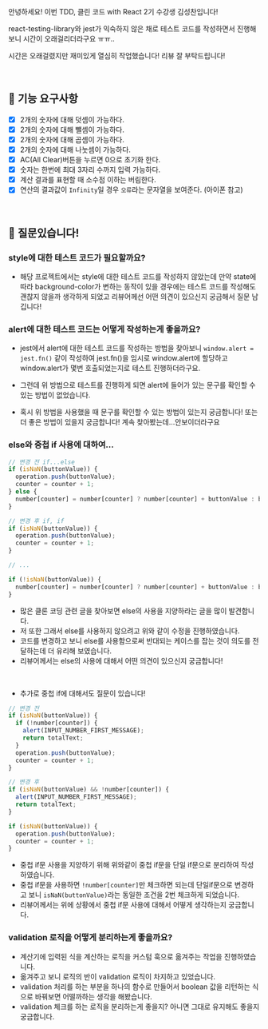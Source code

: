 안녕하세요!
이번 TDD, 클린 코드 with React 2기 수강생 김성찬입니다!

react-testing-library와 jest가 익숙하지 않은 채로 테스트 코드를 작성하면서 진행해보니 시간이 오래걸리더라구요 ㅠㅠ..

시간은 오래걸렸지만 재미있게 열심히 작업했습니다!
리뷰 잘 부탁드립니다!

<br/>

## 🎯 기능 요구사항

- [x] 2개의 숫자에 대해 덧셈이 가능하다.
- [x] 2개의 숫자에 대해 뺄셈이 가능하다.
- [x] 2개의 숫자에 대해 곱셈이 가능하다.
- [x] 2개의 숫자에 대해 나눗셈이 가능하다.
- [x] AC(All Clear)버튼을 누르면 0으로 초기화 한다.
- [x] 숫자는 한번에 최대 3자리 수까지 입력 가능하다.
- [x] 계산 결과를 표현할 때 소수점 이하는 버림한다.
- [x] 연산의 결과값이 `Infinity`일 경우 `오류`라는 문자열을 보여준다. (아이폰 참고)

<br/>

## 🤚 질문있습니다!

### style에 대한 테스트 코드가 필요할까요?

- 해당 프로젝트에서는 style에 대한 테스트 코드를 작성하지 않았는데 만약 state에 따라 background-color가 변하는 동작이 있을 경우에는 테스트 코드를 작성해도 괜찮지 않을까 생각하게 되었고 리뷰어께선 어떤 의견이 있으신지 궁금해서 질문 남깁니다!

### alert에 대한 테스트 코드는 어떻게 작성하는게 좋을까요?

- jest에서 alert에 대한 테스트 코드를 작성하는 방법을 찾아보니 `window.alert = jest.fn()` 같이 작성하여 jest.fn()을 임시로 window.alert에 할당하고 window.alert가 몇번 호출되었는지로 테스트 진행하더라구요.

- 그런데 위 방법으로 테스트를 진행하게 되면 alert에 들어가 있는 문구를 확인할 수 있는 방법이 없었습니다.

- 혹시 위 방법을 사용했을 때 문구를 확인할 수 있는 방법이 있는지 궁금합니다! 또는 더 좋은 방법이 있을지 궁금합니다! 계속 찾아봤는데...안보이더라구요

### else와 중첩 if 사용에 대하여...

```javascript
// 변경 전 if...else
if (isNaN(buttonValue)) {
  operation.push(buttonValue);
  counter = counter + 1;
} else {
  number[counter] = number[counter] ? number[counter] + buttonValue : buttonValue;
}

// 변경 후 if, if
if (isNaN(buttonValue)) {
  operation.push(buttonValue);
  counter = counter + 1;
}

// ...

if (!isNaN(buttonValue)) {
  number[counter] = number[counter] ? number[counter] + buttonValue : buttonValue;
}
```

- 많은 클론 코딩 관련 글을 찾아보면 else의 사용을 지양하라는 글을 많이 발견합니다.
- 저 또한 그래서 else를 사용하지 않으려고 위와 같이 수정을 진행하였습니다.
- 코드를 변경하고 보니 else를 사용함으로써 반대되는 케이스를 잡는 것이 의도를 전달하는데 더 유리해 보였습니다.
- 리뷰어께서는 else의 사용에 대해서 어떤 의견이 있으신지 궁금합니다!

<br/>

- 추가로 중첩 if에 대해서도 질문이 있습니다!

```javascript
// 변경 전
if (isNaN(buttonValue)) {
  if (!number[counter]) {
    alert(INPUT_NUMBER_FIRST_MESSAGE);
    return totalText;
  }
  operation.push(buttonValue);
  counter = counter + 1;
}

// 변경 후
if (isNaN(buttonValue) && !number[counter]) {
  alert(INPUT_NUMBER_FIRST_MESSAGE);
  return totalText;
}

if (isNaN(buttonValue)) {
  operation.push(buttonValue);
  counter = counter + 1;
}
```

- 중첩 if문 사용을 지양하기 위해 위와같이 중첩 if문을 단일 if문으로 분리하여 작성하였습니다.
- 중첩 if문을 사용하면 `!number[counter]`만 체크하면 되는데 단일if문으로 변경하고 보니 `isNaN(buttonValue)`라는 동일한 조건을 2번 체크하게 되었습니다.
- 리뷰어께서는 위에 상황에서 중첩 if문 사용에 대해서 어떻게 생각하는지 궁금합니다.

### validation 로직을 어떻게 분리하는게 좋을까요?

- 계산기에 입력된 식을 계산하는 로직을 커스텀 훅으로 옮겨주는 작업을 진행하였습니다.
- 옮겨주고 보니 로직의 반이 validation 로직이 차지하고 있었습니다.
- validation 처리를 하는 부분을 하나의 함수로 만들어서 boolean 값을 리턴하는 식으로 바꿔보면 어떨까하는 생각을 해봤습니다.
- validation 체크를 하는 로직을 분리하는게 좋을지? 아니면 그대로 유지해도 좋을지 궁금합니다.
